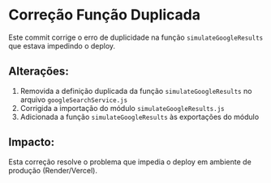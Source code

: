 # Correção Função Duplicada

Este commit corrige o erro de duplicidade na função `simulateGoogleResults` que estava impedindo o deploy.

## Alterações:

1. Removida a definição duplicada da função `simulateGoogleResults` no arquivo `googleSearchService.js`
2. Corrigida a importação do módulo `simulateGoogleResults.js`
3. Adicionada a função `simulateGoogleResults` às exportações do módulo

## Impacto:

Esta correção resolve o problema que impedia o deploy em ambiente de produção (Render/Vercel).
